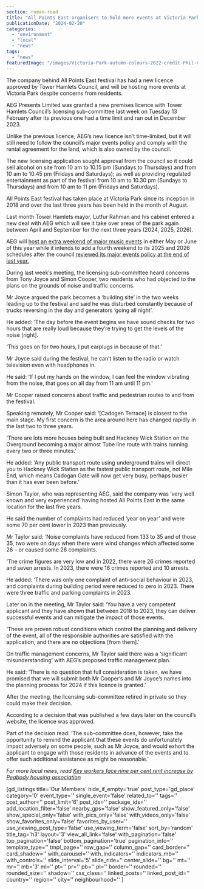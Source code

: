 ```yaml
---
section: roman-road
title: "All Points East organisers to hold more events at Victoria Park despite residents’ concerns"
publicationDate: "2024-02-20"
categories: 
  - "environment"
  - "local"
  - "news"
tags: 
  - "news"
featuredImage: "/images/Victoria-Park-autumn-colours-2022-credit-Phil-Verney-3.jpg"
---
```


The company behind All Points East festival has had a new licence approved by Tower Hamlets Council, and will be hosting more events at Victoria Park despite concerns from residents.

AEG Presents Limited was granted a new premises licence with Tower Hamlets Council’s licensing sub-committee last week on Tuesday 13 February after its previous one had a time limit and ran out in December 2023.

Unlike the previous licence, AEG’s new licence isn’t time-limited, but it will still need to follow the council’s major events policy and comply with the rental agreement for the land, which is also owned by the council.

The new licensing application sought approval from the council so it could sell alcohol on site from 10 am to 10.15 pm (Sundays to Thursdays) and from 10 am to 10.45 pm (Fridays and Saturdays); as well as providing regulated entertainment as part of the festival from 10 am to 10.30 pm (Sundays to Thursdays) and from 10 am to 11 pm (Fridays and Saturdays).

All Points East festival has taken place at Victoria Park since its inception in 2018 and over the last three years has been held in the month of August.

Last month Tower Hamlets mayor, Lutfur Rahman and his cabinet entered a new deal with AEG which will see it take over areas of the park again between April and September for the next three years (2024, 2025, 2026).

AEG will [host an extra weekend of major music events](https://romanroadlondon.com/all-points-east-festival-victoria-park-licence-events-increase/) in either May or June of this year while it intends to add a fourth weekend to its 2025 and 2026 schedules after the council [reviewed its major events policy at the end of last year.](https://romanroadlondon.com/tower-hamlets-council-increase-major-events-victoria-park/)

During last week’s meeting, the licensing sub-committee heard concerns from Tony Joyce and Simon Cooper, two residents who had objected to the plans on the grounds of noise and traffic concerns.

Mr Joyce argued the park becomes a ‘building site’ in the two weeks leading up to the festival and said he was disturbed constantly because of trucks reversing in the day and generators ‘going all night’.

He added: ‘The day before the event begins we have sound checks for two hours that are really loud because they’re trying to get the levels of the noise \[right\].

‘This goes on for two hours, I put earplugs in because of that.’

Mr Joyce said during the festival, he can’t listen to the radio or watch television even with headphones in.

He said: ‘If I put my hands on the window, I can feel the window vibrating from the noise, that goes on all day from 11 am until 11 pm.’

Mr Cooper raised concerns about traffic and pedestrian routes to and from the festival.

Speaking remotely, Mr Cooper said: ‘\[Cadogen Terrace\] is closest to the main stage. My first concern is the area around here has changed rapidly in the last two to three years.

‘There are lots more houses being built and Hackney Wick Station on the Overground becoming a major almost Tube line route with trains running every two or three minutes.’

He added: ‘Any public transport route using underground trains will direct you to Hackney Wick Station as the fastest public transport route, not Mile End, which means Cadogan Gate will now get very busy, perhaps busier than it has ever been before.’

Simon Taylor, who was representing AEG, said the company was ‘very well known and very experienced’ having hosted All Points East in the same location for the last five years.

He said the number of complaints had reduced ‘year on year’ and were some 70 per cent lower in 2023 than previously.

Mr Taylor said: ‘Noise complaints have reduced from 133 to 35 and of those 35, two were on days when there were wind changes which affected some 26 – or caused some 26 complaints.

‘The crime figures are very low and in 2022, there were 26 crimes reported and seven arrests. In 2023, there were 16 crimes reported and 10 arrests.

He added: ‘There was only one complaint of anti-social behaviour in 2023, and complaints during building period were reduced to zero in 2023. There were three traffic and parking complaints in 2023.

Later on in the meeting, Mr Taylor said: ‘You have a very competent applicant and they have shown that between 2018 to 2023, they can deliver successful events and can mitigate the impact of those events.

‘These are proven robust conditions which control the planning and delivery of the event, all of the responsible authorities are satisfied with the application, and there are no objections \[from them\].’

On traffic management concerns, Mr Taylor said there was a ‘significant misunderstanding’ with AEG’s proposed traffic management plan.

He said: ‘There is no question that full consideration is taken, we have promised that we will submit both Mr Cooper’s and Mr Joyce’s names into the planning process for 2024 if this licence is granted.’

After the meeting, the licensing sub-committee retired in private so they could make their decision.

According to a decision that was published a few days later on the council’s website, the licence was approved.

Part of the decision read: ‘The sub-committee does, however, take the opportunity to remind the applicant that these events do unfortunately impact adversely on some people, such as Mr Joyce, and would exhort the applicant to engage with those residents in advance of the events and to offer such additional assistance as might be reasonable.’

_For more local news, read_ [_Key workers face nine per cent rent increase by Peabody housing association_](https://romanroadlondon.com/peabody-housing-association-key-workers-rents-increase/)

\[gd\_listings title='Our Members' hide\_if\_empty='true' post\_type='gd\_place' category='0' event\_type='' single\_event='false' related\_to='' tags='' post\_author='' post\_limit='6' post\_ids='' package\_ids='' add\_location\_filter='false' nearby\_gps='false' show\_featured\_only='false' show\_special\_only='false' with\_pics\_only='false' with\_videos\_only='false' show\_favorites\_only='false' favorites\_by\_user='' use\_viewing\_post\_type='false' use\_viewing\_term='false' sort\_by='random' title\_tag='h3' layout='3' view\_all\_link='false' with\_pagination='false' top\_pagination='false' bottom\_pagination='true' pagination\_info='' template\_type='' tmpl\_page='' row\_gap='' column\_gap='' card\_border='' card\_shadow='' with\_carousel='' with\_indicators='' indicators\_mb='' with\_controls='' slide\_interval='5' slide\_ride='' center\_slide='' bg='' mt='' mr='' mb='3' ml='' pt='' pr='' pb='' pl='' border='' rounded='' rounded\_size='' shadow='' css\_class='' linked\_posts='' linked\_post\_id='' country='' region='' city='' neighbourhood='' \]
